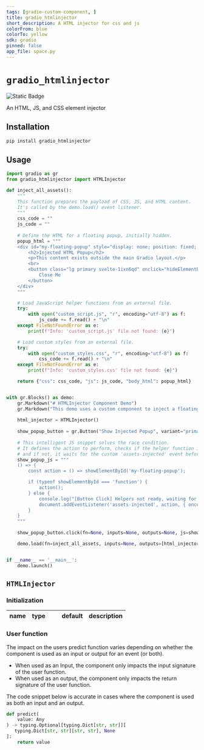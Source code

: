 ```yaml
---
tags: [gradio-custom-component, ]
title: gradio_htmlinjector
short_description: A HTML injector for css and js
colorFrom: blue
colorTo: yellow
sdk: gradio
pinned: false
app_file: space.py
---
```


# `gradio_htmlinjector`
<img alt="Static Badge" src="https://img.shields.io/badge/version%20-%200.0.1%20-%20orange">  

An HTML, JS, and CSS element injector

## Installation

```bash
pip install gradio_htmlinjector
```

## Usage

```python
import gradio as gr
from gradio_htmlinjector import HTMLInjector

def inject_all_assets():
    """
    This function prepares the payload of CSS, JS, and HTML content.
    It's called by the demo.load() event listener.
    """
    css_code = ""
    js_code = ""
    
    # Define the HTML for a floating popup, initially hidden.
    popup_html = """
    <div id="my-floating-popup" style="display: none; position: fixed; top: 20%; left: 50%; transform: translateX(-50%); z-index: 9999; background: var(--panel-background-fill, white); border: 1px solid var(--border-color-primary); padding: 25px; border-radius: var(--radius-lg); box-shadow: var(--shadow-drop-lg);">
        <h2>Injected HTML Popup</h2>
        <p>This content exists outside the main Gradio layout.</p>
        <br>
        <button class="lg primary svelte-1ixn6qd" onclick="hideElementById('my-floating-popup')">
            Close Me
        </button>
    </div>
    """

    # Load JavaScript helper functions from an external file.
    try:
        with open("custom_script.js", "r", encoding="utf-8") as f:
            js_code += f.read() + "\n"
    except FileNotFoundError as e:
        print(f"Info: 'custom_script.js' file not found: {e}")

    # Load custom styles from an external file.
    try:
        with open("custom_styles.css", "r", encoding="utf-8") as f:
            css_code += f.read() + "\n"
    except FileNotFoundError as e:
        print(f"Info: 'custom_styles.css' file not found: {e}")

    return {"css": css_code, "js": js_code, "body_html": popup_html}


with gr.Blocks() as demo:
    gr.Markdown("# HTMLInjector Component Demo")
    gr.Markdown("This demo uses a custom component to inject a floating HTML popup and its controlling JavaScript.")
    
    html_injector = HTMLInjector()
    
    show_popup_button = gr.Button("Show Injected Popup", variant="primary")
    
    # This intelligent JS snippet solves the race condition.
    # It defines the action to perform, checks if the helper function is ready,
    # and if not, it waits for the custom 'assets-injected' event before proceeding.
    show_popup_js = """
    () => {
        const action = () => showElementById('my-floating-popup');

        if (typeof showElementById === 'function') {
            action();
        } else {
            console.log("[Button Click] Helpers not ready, waiting for 'assets-injected' event...");
            document.addEventListener('assets-injected', action, { once: true });
        }
    }
    """
    
    show_popup_button.click(fn=None, inputs=None, outputs=None, js=show_popup_js)

    demo.load(fn=inject_all_assets, inputs=None, outputs=[html_injector])


if __name__ == '__main__':
    demo.launch()
```

## `HTMLInjector`

### Initialization

<table>
<thead>
<tr>
<th align="left">name</th>
<th align="left" style="width: 25%;">type</th>
<th align="left">default</th>
<th align="left">description</th>
</tr>
</thead>
<tbody></tbody></table>




### User function

The impact on the users predict function varies depending on whether the component is used as an input or output for an event (or both).

- When used as an Input, the component only impacts the input signature of the user function.
- When used as an output, the component only impacts the return signature of the user function.

The code snippet below is accurate in cases where the component is used as both an input and an output.



 ```python
 def predict(
     value: Any
 ) -> typing.Optional[typing.Dict[str, str]][
    typing.Dict[str, str][str, str], None
]:
     return value
 ```
 

